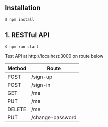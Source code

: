 ## Installation

```bash
$ npm install
```

## 1. RESTful API

```bash
$ npm run start
```

Test API at http://localhost:3000 on route below

| Method | Route            |
| ------ | ---------------- |
| POST   | /sign-up         |
| POST   | /sign-in         |
| GET    | /me              |
| PUT    | /me              |
| DELETE | /me              |
| PUT    | /change-password |
